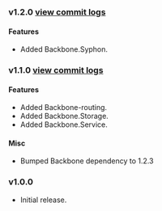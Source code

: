 ### v1.2.0 [view commit logs](https://github.com/BedeGaming/orchestra/compare/v1.1.0...v1.2.0)

#### Features

* Added Backbone.Syphon.

### v1.1.0 [view commit logs](https://github.com/BedeGaming/orchestra/compare/v1.0.0...v1.1.0)

#### Features

* Added Backbone-routing.
* Added Backbone.Storage.
* Added Backbone.Service.

#### Misc

* Bumped Backbone dependency to 1.2.3

### v1.0.0

* Initial release.